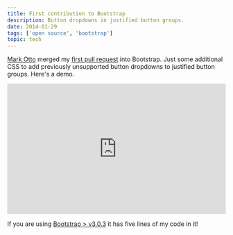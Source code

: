 ```yaml
---
title: First contribution to Bootstrap
description: Button dropdowns in justified button groups.
date: 2014-01-29
tags: ['open source', 'bootstrap']
topic: tech
---
```


[Mark Otto](http://markdotto.com) merged my [first pull request](https://github.com/twbs/bootstrap/pull/11536) into Bootstrap. Just some additional CSS to add previously unsupported button dropdowns to justified button groups. Here's a demo.

<iframe width="100%" height="300" src="http://jsfiddle.net/5kFx6/3/embedded/result,html,css" allowfullscreen="allowfullscreen" frameborder="0"></iframe>

If you are using [Bootstrap > v3.0.3](https://github.com/twbs/bootstrap) it has five lines of my code in it!